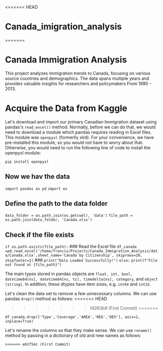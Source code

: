 <<<<<<< HEAD
# Canada_imigration_analysis
=======
# Canada Immigration Analysis

This project analyzes immigration trends to Canada, focusing on various source countries and demographics. The data spans multiple years and provides valuable insights for researchers and policymakers From 1980 - 2013.

# Acquire the Data from Kaggle 

Let's download and import our primary Canadian Immigration dataset using pandas's ```read_excel()``` method. Normally, before we can do that, we would need to download a module which pandas requires reading in Excel files. This module was ```openpyxl``` (formerlly xlrd). For your convenience, we have pre-installed this module, so you would not have to worry about that. Otherwise, you would need to run the following line of code to install the openpyxl module:

```pip install openpyxl```

## Now we hav the data 
```import pandas as pd```
```import os```
## Define the path to the data folder
```data_folder = os.path.join(os.getcwd(), 'data')```
```file_path = os.path.join(data_folder, 'Canada.xlsx')```

## Check if the file exists
```if os.path.exists(file_path):```
    ### Read the Excel file
    ```df_canada =pd.read_excel('/home/francis/Projects/Canada_Immigration_Analysis/data/Canada.xlsx',sheet_name='Canada by Citizenship', skiprows=20, skipfooter=2)```
    ### ```print("Data Loaded Successfully!")```
```else:```
    ```print(f"File not found at {file_path}")```

The main types stored in pandas objects are ```float, int, bool, datetime64[ns], datetime64[ns, tz], timedelta[ns], category```, and ```object (string)```. In addition, these dtypes have item sizes, e.g. ```int64``` and ```int32```.

Let's clean the data set to remove a few unnecessary columns. We can use pandas ```drop()``` method as follows:
<<<<<<< HEAD
>>>>>>> 14263b9 (First Commit)
=======

```df_canada.drop(['Type','Coverage','AREA','REG','DEV'], axis=1, inplace=True)```

Let's rename the columns so that they make sense. We can use ```rename()``` method by passing in a dictionary of old and new names as follows:

```df_canada.rename(columns={'OdName':'Country', 'AreaName':'Continent','RegName':'Region'}, inplace=True)
>>>>>>> e61f54c (First Commit)

